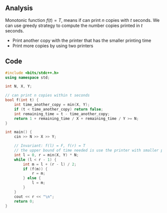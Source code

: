 ## Analysis

Monotonic function $f(t) = T$, means if can print $n$ copies with $t$ seconds. We can use greedy strategy to compute the number copies printed in $t$ seconds.

* Print another copy with the printer that has the smaller printing time
* Print more copies by using two printers 


## Code

```c++
#include <bits/stdc++.h>
using namespace std;

int N, X, Y;

// can print n copies within t seconds
bool f(int t) {
    int time_another_copy = min(X, Y);
    if (t < time_another_copy) return false;
    int remaining_time = t - time_another_copy;
    return 1 + remaining_time / X + remaining_time / Y >= N;
}

int main() {
    cin >> N >> X >> Y;

    // Invariant: f(l) = F, f(r) = T
    // the upper bound of time needed is use the printer with smaller printing time to print N copies.
    int l = 0, r = min(X, Y) * N;
    while (l < r - 1) {
        int m = l + (r - l) / 2;
        if (f(m)) {
            r = m;
        } else {
            l = m;
        }
    }
    cout << r << "\n";
    return 0;
}
```